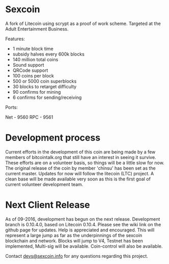 Sexcoin
=======
 
A fork of Litecoin using scrypt as a proof of work scheme.
Targeted at the Adult Entertainment Business.

Features:

 - 1 minute block time
 - subsidy halves every 600k blocks
 - 140 million total coins
 - Sound support 
 - QRCode support
 - 100 coins per block
 - 500 or 5000 coin superblocks
 - 30 blocks to retarget difficulty
 - 90 confirms for mining
 - 6 confirms for sending/receiving
 
Ports:

Net - 9560
RPC - 9561
 

Development process
===================

Current efforts in the development of this coin are being made by a few members of bitcointalk.org that still have an interest in seeing it survive. These efforts are on a volunteer basis, so things will be a little slow for now. The original release of the coin by member 'chinsu' has been set as the current master. Updates for now will follow the litecoin (LTC) project. A clean base will be made available very soon as this is the first goal of current volunteer development team.

Next Client Release
===================

As of 09-2016, development has begun on the next release. Development branch is 0.10.4.0, based on Litecoin 0.10.4. Please see the wiki link on the github page for updates. Help is appreciated and encouraged. This will represent a large jump as far as the underpinnings of the sexcoin blockchain and network. Blocks will jump to V4, Testnet has been implemented, Multi-sig will be available. Coin-control will also be available.

Contact devs@sexcoin.info for any questions regarding this project.
